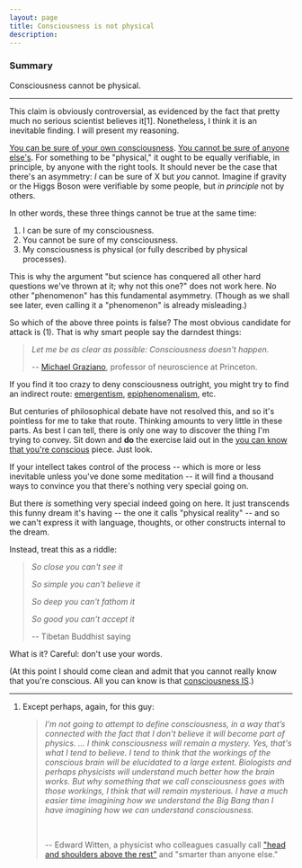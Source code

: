 ```yaml
---
layout: page
title: Consciousness is not physical
description:
---
```


### Summary

Consciousness cannot be physical.

---

This claim is obviously controversial, as evidenced by the fact that pretty 
much no serious scientist believes it[1]. Nonetheless, I think it is an 
inevitable finding. I will present my reasoning.

[You can be sure of your own consciousness](your-consciousness.html). 
[You cannot be sure of anyone else's](other-consciousness.html).
For something to be "physical," it ought to be equally verifiable, in
principle, by anyone with the right tools. It should never be the case that
there's an asymmetry: *I* can be sure of X but *you* cannot. Imagine if 
gravity or the Higgs Boson were verifiable by some people, but *in principle* 
not by others. 

In other words, these three things cannot be true at the same time:

1. I can be sure of my consciousness.
1. You cannot be sure of my consciousness.
1. My consciousness is physical (or fully described by physical processes).

This is why the argument "but science has conquered all other
hard questions we've thrown at it; why not this one?" does not work here. No
other "phenomenon" has this fundamental asymmetry. (Though as we shall see 
later, even calling it a "phenomenon" is already misleading.)

So which of the above three points is false?
The most obvious candidate for attack is (1). That is why smart people say
the darndest things:

> *Let me be as clear as possible: Consciousness doesn't happen.*
> &nbsp;
>
> -- [Michael Graziano](https://www.theatlantic.com/science/archive/2016/01/consciousness-color-brain/423522/),
> professor of neuroscience at Princeton.

If you find it too crazy to deny consciousness outright, you might try to find 
an indirect route: 
[emergentism](https://plato.stanford.edu/entries/properties-emergent/), [epiphenomenalism](https://plato.stanford.edu/entries/epiphenomenalism/), etc.

But centuries of philosophical debate have not resolved this, and so it's
pointless for me to take that route. Thinking amounts to very little in these
parts. As best I can tell, there is only one way to discover the thing I'm 
trying to convey. Sit down and **do** the exercise laid out in the [you can know
that you're conscious](your-consciousness.html) piece. Just look.
 
If your intellect takes control of the process -- which is more or less
inevitable unless you've done some meditation -- it will find a thousand ways
to convince you that there's nothing very special going on.

But there *is* something very special indeed going on here. It just
transcends this funny dream it's having -- the one it calls "physical reality" 
-- and so we can't express it with language, thoughts, or other constructs 
internal to the dream.

Instead, treat this as a riddle:

> *So close you can't see it*
>
> *So simple you can't believe it*
>
> *So deep you can't fathom it*
>
> *So good you can't accept it*
>
> -- Tibetan Buddhist saying

What is it? Careful: don't use your words.


(At this point I should come clean and admit that you cannot really know that
you're conscious. All you can know is that [consciousness IS](consciousness.html).)

---

1. Except perhaps, again, for this guy:

   > *I’m not going to attempt to define consciousness, in a way that’s 
     connected with the fact that I don’t believe it will become part of physics. ...
   > I think consciousness will remain a mystery. Yes, that's what I tend
to believe. I tend to think that the workings of the conscious brain
will be elucidated to a large extent. Biologists and perhaps physicists
will understand much better how the brain works. But why something that
we call consciousness goes with those workings, I think that will remain
mysterious. I have a much easier time imagining how we understand the
Big Bang than I have imagining how we can understand consciousness.*
   >
   > &nbsp;
   >
   > -- Edward Witten, a physicist who colleagues casually call ["head and shoulders above the rest"](http://www.nytimes.com/1987/10/18/magazine/a-theory-of-everything.html?pagewanted=all) and "smarter than anyone else."
